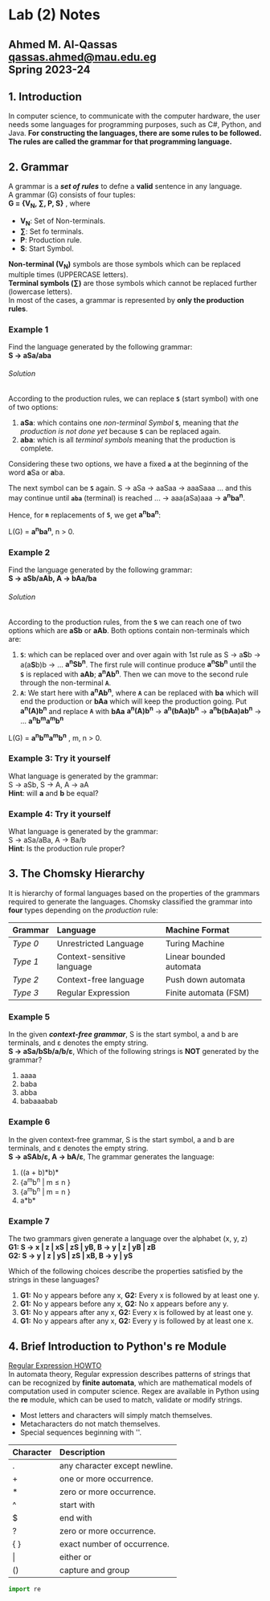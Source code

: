 # Lab (2) Notes
Ahmed M. Al-Qassas [qassas.ahmed@mau.edu.eg](qassas.ahmed@mau.edu.eg)  
Spring 2023-24
---
## 1. Introduction
In computer science, to communicate with the computer hardware, the user needs some languages for programming purposes, such as C#, Python, and Java. **For constructing the languages, there are some rules to be followed. The rules are called the
grammar for that programming language.**

## 2. Grammar
A grammar is a _**set of rules**_ to defne a **valid** sentence in any language.  
A grammar (G) consists of four tuples:  
**G = {V<sub>N</sub>, ∑, P, S}** , where
* **V<sub>N</sub>**: Set of Non-terminals.
* **∑**: Set fo terminals.
*  **P**: Production rule.
* **S**: Start Symbol.  

**Non-terminal (V<sub>N</sub>)** symbols are those symbols which can be replaced multiple times (UPPERCASE letters).  
**Terminal symbols (∑)** are those symbols which cannot be replaced further (lowercase letters).  
In most of the cases, a grammar is represented by **only the production rules**.   

### Example 1  
Find the language generated by the following grammar:   
**S → aSa/aba**  

###### Solution 
According to the production rules, we can replace **`S`** (start symbol) with one of two options:
1. **aSa**: which contains one _non-terminal Symbol_ **`S`**, meaning that _the production is not done yet_ because **`S`** can be replaced again.
2. **aba**: which is all _terminal symbols_ meaning that the production is complete.  

Considering these two options, we have a fixed **`a`** at the beginning of the word **a**Sa or **a**ba.  

The next symbol can be **`S`** again. S → aSa → aaSaa → aaaSaaa ... and this may continue until **`aba`** (terminal) is reached ... → aaa(aSa)aaa → **a<sup>n</sup>ba<sup>n</sup>**.  

Hence, for **`n`** replacements of **`S`**, we get **a<sup>n</sup>ba<sup>n</sup>**:  

L(G) = **a<sup>n</sup>ba<sup>n</sup>**, n > 0.

### Example 2
Find the language generated by the following grammar:  
**S → aSb/aAb, A → bAa/ba**    

###### Solution
According to the production rules, from the **`S`** we can reach one of two options which are **aSb** or **aAb**. Both options contain non-terminals which are:
1. **`S`**: which can be replaced over and over again with 1st rule as S → a**S**b → a(a**S**b)b → ...  **a<sup>n</sup>Sb<sup>n</sup>**. The first rule will continue produce **a<sup>n</sup>Sb<sup>n</sup>** until the **`S`** is replaced with **aAb**; **a<sup>n</sup>Ab<sup>n</sup>**. Then we can move to the second rule through the non-terminal **`A`**.
2. **`A`**: We start here with **a<sup>n</sup>Ab<sup>n</sup>**, where **`A`** can be replaced with **ba** which will end the production or **bAa** which will keep the production going. Put **a<sup>n</sup>(A)b<sup>n</sup>** and replace **`A`** with **bAa** **a<sup>n</sup>(A)b<sup>n</sup>** → **a<sup>n</sup>(bAa)b<sup>n</sup>** → **a<sup>n</sup>b(bAa)ab<sup>n</sup>** → ...  **a<sup>n</sup>b<sup>m</sup>a<sup>m</sup>b<sup>n</sup>**  

L(G) = **a<sup>n</sup>b<sup>m</sup>a<sup>m</sup>b<sup>n</sup>** , m, n > 0.

### Example 3: Try it yourself
What language is generated by the grammar:  
S → aSb, S → A, A → aA  
**Hint**: will **a** and **b** be equal?

### Example 4: Try it yourself
What language is generated by the grammar:  
S → aSa/aBa, A → Ba/b  
**Hint**: Is the production rule proper?

## 3. The Chomsky Hierarchy
It is hierarchy of formal languages based on the properties of the grammars
required to generate the languages. Chomsky classified the grammar into **four** types depending on the _production_ rule:  

| Grammar  | Language                   | Machine Format          |
|:---------|:---------------------------|:------------------------|
| _Type 0_ | Unrestricted Language      | Turing Machine          |
| _Type 1_ | Context-sensitive language | Linear bounded automata |
| _Type 2_ | Context-free language      | Push down automata      |
| _Type 3_ | Regular Expression         | Finite automata (FSM)   |

### Example 5
In the given _**context-free grammar**_, S is the start symbol, a and b are terminals, and ε denotes the
empty string.  
**S → aSa/bSb/a/b/ε**, Which of the following strings is **NOT** generated by the grammar?
1. aaaa
2. baba
3. abba
4. babaaabab
### Example 6
In the given context-free grammar, S is the start symbol, a and b are terminals, and ε denotes the
empty string.  
**S → aSAb/ε, A → bA/ε**, The grammar generates the language:
1. ((a + b)\*b)\*
2. {a<sup>m</sup>b<sup>n</sup> | m ≤ n }
3. {a<sup>m</sup>b<sup>n</sup> | m = n }
4. a\*b\*
### Example 7
The two grammars given generate a language over the alphabet (x, y, z)  
**G1: S → x | z | xS | zS | yB, B → y | z | yB | zB**  
**G2: S → y | z | yS | zS | xB, B → y | yS**    

Which of the following choices describe the properties satisfied by the strings in these languages?  

1. **G1:** No y appears before any x,
**G2:** Every x is followed by at least one y.
2. **G1:** No y appears before any x,
**G2:** No x appears before any y.
3. **G1:** No y appears after any x,
**G2:** Every x is followed by at least one y.
4. **G1:** No y appears after any x,
**G2:** Every y is followed by at least one x.

## 4. Brief Introduction to Python's re Module
[Regular Expression HOWTO](https://docs.python.org/3/howto/regex.html)  
In automata theory, Regular expression describes patterns of strings that can be recognized by **finite automata**, which are mathematical models of computation used in computer science. Regex are  available in Python using the **re** module, which can be used to match, validate or modify strings.  

* Most letters and characters will simply match themselves.
* Metacharacters do not match themselves.
* Special sequences beginning with '\'.

| Character | Description                   |
|:----------|:------------------------------|
| .         | any character except newline. |
| +         | one or more occurrence.       |
| *         | zero or more occurrence.      |
| ^         | start with                    |
| $         | end with                      |
| ?         | zero or more occurrence.      |
| { }       | exact number of occurrence.   |
| \|        | either or                     |
| ()        | capture and group             |


```python
import re

```